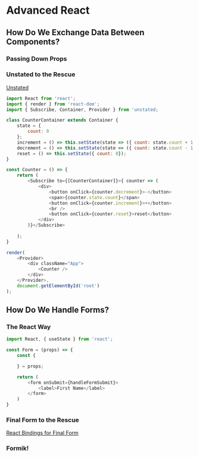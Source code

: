# Advanced React

## How Do We Exchange Data Between Components?

### Passing Down Props

### Unstated to the Rescue

[Unstated](https://github.com/jamiebuilds/unstated)

~~~javascript
import React from 'react';
import { render } from 'react-dom';
import { Subscribe, Container, Provider } from 'unstated;

class CounterContainer extends Container {
    state = {
        count: 0
    };
    increment = () => this.setState(state => ({ count: state.count + 1 }));
    decrement = () => this.setState(state => ({ count: state.count - 1 }));
    reset = () => this.setState({ count: 0});
}

const Counter = () => {
    return (
        <Subscribe to={[CounterContainer]}>{ counter => (
            <div>
                <button onClick={counter.decrement}>-</button>
                <span>{counter.state.count}</span>
                <button onClick={counter.increment}>+</button>
                <br />
                <button onClick={counter.reset}>reset</button>
            </div>
        )}</Subscribe>
        
    );
}

render(
	<Provider>
		<div className="App">
			<Counter />
		</div>
	</Provider>,
	document.getElementById('root')
);
~~~

## How Do We Handle Forms?

### The React Way

~~~javascript
import React, { useState } from 'react';

const Form = (props) => {
    const {

    } = props;

    return (
        <form onSubmit={handleFormSubmit}>
            <label>First Name</label>
        </form>
    )
}
~~~

### Final Form to the Rescue

[React Bindings for Final Form](https://github.com/final-form/react-final-form)

### Formik!

